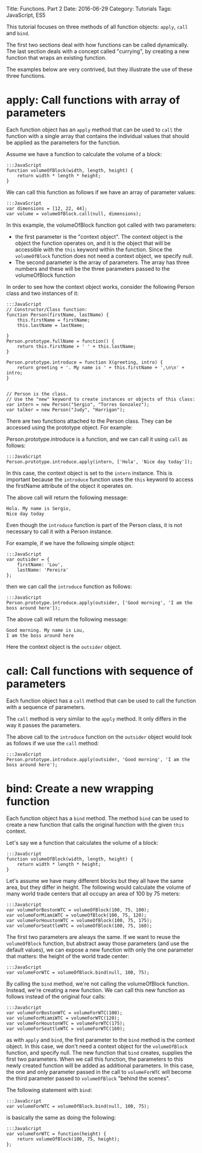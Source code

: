 Title: Functions. Part 2
Date: 2016-06-29
Category: Tutorials
Tags: JavaScript, ES5

This tutorial focuses on three methods of all function objects: `apply`, `call` and `bind`.

The first two sections deal with how functions can be called dynamically.
The last section deals with a concept called "currying", by creating a new function that wraps an existing function.

The examples below are very contrived, but they illustrate the use of these three functions.

# apply: Call functions with array of parameters

Each function object has an `apply` method that can be used to `call` the function with a single array that contains the individual values that should be applied as the parameters for the function.

Assume we have a function to calculate the volume of a block:

    :::JavaScript
    function volumeOfBlock(width, length, height) {
        return width * length * height;
    }

We can call this function as follows if we have an array of parameter values:

    :::JavaScript
    var dimensions = [12, 22, 44];
    var volume = volumeOfBlock.call(null, dimensions);

In this example, the volumeOfBlock function got called with two parameters:

* the first parameter is the "context object". The context object is the object the function operates on, and it is the object that will be accessible with the `this` keyword within the function. Since the `volumeOfBlock` function does not need a context object, we specify null.
* The second parameter is the array of parameters. The array has three numbers and these will be the three parameters passed to the volumeOfBlock function

In order to see how the context object works, consider the following Person class and two instances of it:

    :::JavaScript
    // Constructor/Class function:
    function Person(firstName, lastName) {
        this.firstName = firstName;
        this.lastName = lastName;

    }
    Person.prototype.fullName = function() {
        return this.firstName + ' ' + this.lastName;
    }

    Person.prototype.introduce = function X(greeting, intro) {
        return greeting + '. My name is ' + this.firstName + ',\n\n' + intro;
    }


    // Person is the class.
    // Use the "new" keyword to create instances or objects of this class:
    var intern = new Person("Sergio", "Torres Gonzalez");
    var talker = new Person("Judy", "Harrigan");

There are two functions attached to the Person class. They can be accessed using the prototype object. For example:

Person.prototype.introduce is a function, and we can call it using `call` as follows:

    :::JavaScript
    Person.prototype.introduce.apply(intern, ['Hola', 'Nice day today']);

In this case, the context object is set to the `intern` instance. This is important because the `introduce` function uses the `this` keyword to access the firstName attribute of the object it operates on.

The above call will return the following message:

    Hola. My name is Sergio,
    Nice day today

Even though the `introduce` function is part of the Person class, it is not necessary to call it with a Person instance.

For example, if we have the following simple object:

    :::JavaScript
    var outsider = {
        firstName: 'Lou',
        lastName: 'Pereira'
    };

then we can call the `introduce` function as follows:

    :::JavaScript
    Person.prototype.introduce.apply(outsider, ['Good morning', 'I am the boss around here']);

The above call will return the following message:

    Good morning. My name is Lou,
    I am the boss around here

Here the context object is the `outsider` object.


# call: Call functions with sequence of parameters

Each function object has a `call` method that can be used to call the function with a sequence of parameters.

The `call` method is very similar to the `apply` method. It only differs in the way it passes the parameters.

The above call to the `introduce` function on the `outsider` object would look as follows if we use the `call` method:

    :::JavaScript
    Person.prototype.introduce.apply(outsider, 'Good morning', 'I am the boss around here');

# bind: Create a new wrapping function

Each function object has a `bind` method.
The method `bind` can be used to create a new function that calls the original function with the given `this` context.

Let's say we a function that calculates the volume of a block:

    :::JavaScript
    function volumeOfBlock(width, length, height) {
        return width * length * height;
    }

Let's assume we have many different blocks but they all have the same area, but they differ in height.
The following would calculate the volume of many world trade centers that all occupy an area of 100 by 75 meters:

    :::JavaScript
    var volumeForBostonWTC = volumeOfBlock(100, 75, 100);
    var volumeForMiamiWTC = volumeOfBlock(100, 75, 120);
    var volumeForHoustonWTC = volumeOfBlock(100, 75, 175);
    var volumeForSeattleWTC = volumeOfBlock(100, 75, 160);

The first two parameters are always the same. If we want to reuse the `volumeOfBlock` function, but abstract away those parameters (and use the default values), we can expose a new function with only the one parameter that matters: the height of the world trade center:

    :::JavaScript
    var volumeForWTC = volumeOfBlock.bind(null, 100, 75);

By calling the `bind` method, we're not calling the volumeOfBlock function. Instead, we're creating a new function. We can call this new function as follows instead of the original four calls:

    :::JavaScript
    var volumeForBostonWTC = volumeForWTC(100);
    var volumeForMiamiWTC = volumeForWTC(120);
    var volumeForHoustonWTC = volumeForWTC(175);
    var volumeForSeattleWTC = volumeForWTC(160);

as with `apply` and `bind`, the first parameter to the `bind` method is the context object. In this case, we don't need a context object for the `volumeOfBlock` function, and specify null. The new function that `bind` creates, supplies the first two parameters. When we call this function, the parameters to this newly created function will be added as additional parameters. In this case, the one and only parameter passed in the call to `volumeForWTC` will become the third parameter passed to `volumeOfBlock` "behind the scenes".

The following statement with `bind`:

    :::JavaScript
    var volumeForWTC = volumeOfBlock.bind(null, 100, 75);

is basically the same as doing the following:

    :::JavaScript
    var volumeForWTC = function(height) {
        return volumeOfBlock(100, 75, height);
    };


